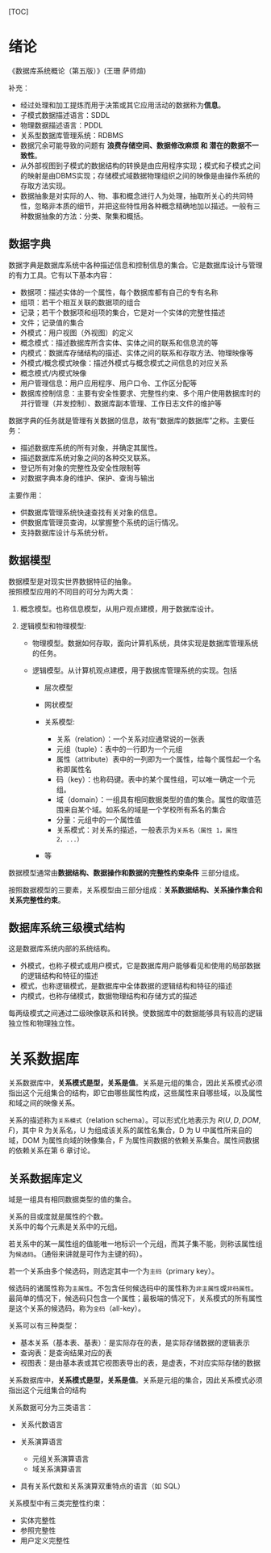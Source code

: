 [TOC]

# 绪论

《数据库系统概论（第五版）》(王珊 萨师煊)

补充：

- 经过处理和加工提炼而用于决策或其它应用活动的数据称为**信息**。
- 子模式数据描述语言：SDDL
- 物理数据描述语言：PDDL
- 关系型数据库管理系统：RDBMS
- 数据冗余可能导致的问题有 **浪费存储空间、数据修改麻烦 和 潜在的数据不一致性**。
- 从外部视图到子模式的数据结构的转换是由应用程序实现；模式和子模式之间的映射是由DBMS实现；存储模式域数据物理组织之间的映像是由操作系统的存取方法实现。
- 数据抽象是对实际的人、物、事和概念进行人为处理，抽取所关心的共同特性，忽略非本质的细节，并把这些特性用各种概念精确地加以描述。一般有三种数据抽象的方法：分类、聚集和概括。

## 数据字典

数据字典是数据库系统中各种描述信息和控制信息的集合。它是数据库设计与管理的有力工具。它有以下基本内容：

- 数据项：描述实体的一个属性，每个数据库都有自己的专有名称
- 组项：若干个相互关联的数据项的组合
- 记录；若干个数据项和组项的集合，它是对一个实体的完整性描述
- 文件；记录值的集合
- 外模式：用户视图（外视图）的定义
- 概念模式：描述数据库所含实体、实体之间的联系和信息流的等
- 内模式：数据库存储结构的描述、实体之间的联系和存取方法、物理映像等
- 外模式/概念模式映像：描述外模式与概念模式之间信息的对应关系
- 概念模式/内模式映像
- 用户管理信息：用户应用程序、用户口令、工作区分配等
- 数据库控制信息：主要有安全性要求、完整性约束、多个用户使用数据库时的并行管理（并发控制）、数据库副本管理、工作日志文件的维护等

数据字典的任务就是管理有关数据的信息，故有“数据库的数据库”之称。主要任务：

- 描述数据库系统的所有对象，并确定其属性。
- 描述数据库系统对象之间的各种交叉联系。
- 登记所有对象的完整性及安全性限制等
- 对数据字典本身的维护、保护、查询与输出

主要作用：

- 供数据库管理系统快速查找有关对象的信息。
- 供数据库管理员查询，以掌握整个系统的运行情况。
- 支持数据库设计与系统分析。

## 数据模型

数据模型是对现实世界数据特征的抽象。  
按照模型应用的不同目的可分为两大类：

1. 概念模型。也称信息模型，从用户观点建模，用于数据库设计。
2. 逻辑模型和物理模型:

    - 物理模型。数据如何存取，面向计算机系统，具体实现是数据库管理系统的任务。
    - 逻辑模型。从计算机观点建模，用于数据库管理系统的实现。包括

         - 层次模型
         - 网状模型
         - 关系模型:

            - 关系（relation）：一个关系对应通常说的一张表
            - 元组（tuple）：表中的一行即为一个元组
            - 属性（attribute）表中的一列即为一个属性，给每个属性起一个名称即属性名
            - 码（key）：也称码键。表中的某个属性组，可以唯一确定一个元组。
            - 域（domain）：一组具有相同数据类型的值的集合。属性的取值范围来自某个域。如系名的域是一个学校所有系名的集合
            - 分量：元组中的一个属性值
            - 关系模式：对关系的描述，一般表示为`关系名（属性 1，属性 2，...）`

         - 等

数据模型通常由**数据结构、数据操作和数据的完整性约束条件** 三部分组成。

按照数据模型的三要素，关系模型由三部分组成：**关系数据结构、关系操作集合和关系完整性约束**。

## 数据库系统三级模式结构

这是数据库系统内部的系统结构。

- 外模式，也称子模式或用户模式，它是数据库用户能够看见和使用的局部数据的逻辑结构和特征的描述
- 模式，也称逻辑模式，是数据库中全体数据的逻辑结构和特征的描述
- 内模式，也称存储模式，数据物理结构和存储方式的描述

每两级模式之间通过二级映像联系和转换。使数据库中的数据能够具有较高的逻辑独立性和物理独立性。

# 关系数据库

关系数据库中，**关系模式是型，关系是值**。关系是元组的集合，因此关系模式必须指出这个元组集合的结构，即它由哪些属性构成，这些属性来自哪些域，以及属性和域之间的映像关系。

关系的描述称为`关系模式`（relation schema）。可以形式化地表示为 $R(U, D, DOM, F)$，其中 R 为关系名，U 为组成该关系的属性名集合，D 为 U 中属性所来自的域，DOM 为属性向域的映像集合，F 为属性间数据的依赖关系集合。属性间数据的依赖关系在第 6 章讨论。

## 关系数据库定义

域是一组具有相同数据类型的值的集合。

关系的目或度就是属性的个数。  
关系中的每个元素是关系中的元组。

若关系中的某一属性组的值能唯一地标识一个元组，而其子集不能，则称该属性组为`候选码`。（通俗来讲就是可作为主键的码）。

若一个关系由多个候选码，则选定其中一个为`主码`（primary key）。

候选码的诸属性称为`主属性`。不包含任何候选码中的属性称为`非主属性`或`非码属性`。最简单的情况下，候选码只包含一个属性；最极端的情况下，关系模式的所有属性是这个关系的候选码，称为`全码`（all-key）。

关系可以有三种类型：

- 基本关系（基本表、基表）：是实际存在的表，是实际存储数据的逻辑表示
- 查询表：是查询结果对应的表
- 视图表：是由基本表或其它视图表导出的表，是虚表，不对应实际存储的数据

关系数据库中，**关系模式是型，关系是值**。关系是元组的集合，因此关系模式必须指出这个元组集合的结构

关系数据可分为三类语言：

- 关系代数语言
- 关系演算语言

    - 元组关系演算语言
    - 域关系演算语言

- 具有关系代数和关系演算双重特点的语言（如 SQL）

关系模型中有三类完整性约束：

- 实体完整性
- 参照完整性
- 用户定义完整性